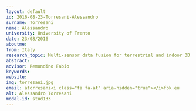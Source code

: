 ```yaml
---
layout: default 
id: 2016-08-23-Torresani-Alessandro
surname: Torresani
name: Alessandro
university: University of Trento
date: 23/08/2016
aboutme: 
from: Italy
research_topic: Multi-sensor data fusion for terrestrial and indoor 3D modeling
abstract: 
advisor: Remondino Fabio
keywords: 
website: 
img: torresani.jpg
email: atorresani<i class="fa fa-at" aria-hidden="true"></i>fbk.eu
alt: Alessandro Torresani
modal-id: stud133
---
```

